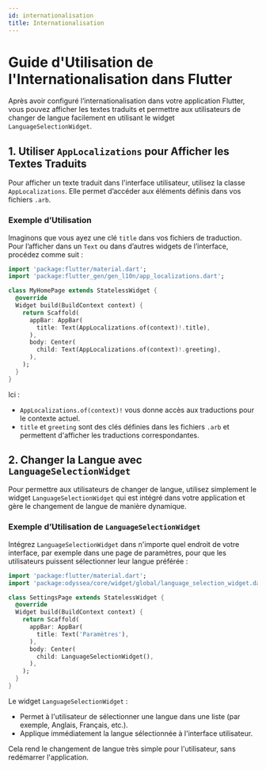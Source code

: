 ```yaml
---
id: internationalisation
title: Internationalisation
---
```


# Guide d'Utilisation de l'Internationalisation dans Flutter

Après avoir configuré l’internationalisation dans votre application Flutter, vous pouvez afficher les textes traduits et permettre aux utilisateurs de changer de langue facilement en utilisant le widget `LanguageSelectionWidget`.

## 1. Utiliser `AppLocalizations` pour Afficher les Textes Traduits

Pour afficher un texte traduit dans l'interface utilisateur, utilisez la classe `AppLocalizations`. Elle permet d’accéder aux éléments définis dans vos fichiers `.arb`.

### Exemple d’Utilisation

Imaginons que vous ayez une clé `title` dans vos fichiers de traduction. Pour l’afficher dans un `Text` ou dans d’autres widgets de l’interface, procédez comme suit :

```dart
import 'package:flutter/material.dart';
import 'package:flutter_gen/gen_l10n/app_localizations.dart';

class MyHomePage extends StatelessWidget {
  @override
  Widget build(BuildContext context) {
    return Scaffold(
      appBar: AppBar(
        title: Text(AppLocalizations.of(context)!.title),
      ),
      body: Center(
        child: Text(AppLocalizations.of(context)!.greeting),
      ),
    );
  }
}
```

Ici :
- `AppLocalizations.of(context)!` vous donne accès aux traductions pour le contexte actuel.
- `title` et `greeting` sont des clés définies dans les fichiers `.arb` et permettent d'afficher les traductions correspondantes.

## 2. Changer la Langue avec `LanguageSelectionWidget`

Pour permettre aux utilisateurs de changer de langue, utilisez simplement le widget `LanguageSelectionWidget` qui est intégré dans votre application et gère le changement de langue de manière dynamique.

### Exemple d’Utilisation de `LanguageSelectionWidget`

Intégrez `LanguageSelectionWidget` dans n'importe quel endroit de votre interface, par exemple dans une page de paramètres, pour que les utilisateurs puissent sélectionner leur langue préférée :

```dart
import 'package:flutter/material.dart';
import 'package:odyssea/core/widget/global/language_selection_widget.dart';

class SettingsPage extends StatelessWidget {
  @override
  Widget build(BuildContext context) {
    return Scaffold(
      appBar: AppBar(
        title: Text('Paramètres'),
      ),
      body: Center(
        child: LanguageSelectionWidget(),
      ),
    );
  }
}
```

Le widget `LanguageSelectionWidget` :
- Permet à l'utilisateur de sélectionner une langue dans une liste (par exemple, Anglais, Français, etc.).
- Applique immédiatement la langue sélectionnée à l'interface utilisateur.

Cela rend le changement de langue très simple pour l'utilisateur, sans redémarrer l'application.
